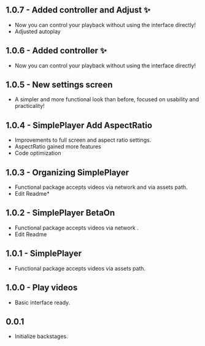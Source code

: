 ## 1.0.7 - Added controller and Adjust ✨

* Now you can control your playback without using the interface directly!
* Adjusted autoplay

## 1.0.6 - Added controller ✨

* Now you can control your playback without using the interface directly!

## 1.0.5 - New settings screen

* A simpler and more functional look than before, focused on usability and practicality!

## 1.0.4 - SimplePlayer Add AspectRatio

* Improvements to full screen and aspect ratio settings.
* AspectRatio gained more features
* Code optimization

## 1.0.3 - Organizing SimplePlayer

* Functional package accepts videos via network and via assets path.
* Edit Readme*

## 1.0.2 - SimplePlayer BetaOn

* Functional package accepts videos via network .
* Edit Readme

## 1.0.1 - SimplePlayer

* Functional package accepts videos via assets path.


## 1.0.0 - Play videos

* Basic interface ready.

## 0.0.1

* Initialize backstages.
